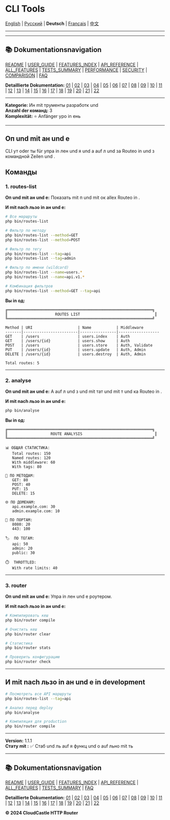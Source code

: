 # CLI Tools

[English](../../en/features/22_CLI_TOOLS.md) | [Русский](../../ru/features/22_CLI_TOOLS.md) | **Deutsch** | [Français](../../fr/features/22_CLI_TOOLS.md) | [中文](../../zh/features/22_CLI_TOOLS.md)

---







---

## 📚 Dokumentationsnavigation

[README](../../README.md) | [USER_GUIDE](../USER_GUIDE.md) | [FEATURES_INDEX](../FEATURES_INDEX.md) | [API_REFERENCE](../API_REFERENCE.md) | [ALL_FEATURES](../ALL_FEATURES.md) | [TESTS_SUMMARY](../TESTS_SUMMARY.md) | [PERFORMANCE](../PERFORMANCE_ANALYSIS.md) | [SECURITY](../SECURITY_REPORT.md) | [COMPARISON](../COMPARISON.md) | [FAQ](../FAQ.md)

**Detaillierte Dokumentation:** [01](01_BASIC_ROUTING.md) | [02](02_ROUTE_PARAMETERS.md) | [03](03_ROUTE_GROUPS.md) | [04](04_RATE_LIMITING.md) | [05](05_IP_FILTERING.md) | [06](06_MIDDLEWARE.md) | [07](07_NAMED_ROUTES.md) | [08](08_TAGS.md) | [09](09_HELPER_FUNCTIONS.md) | [10](10_ROUTE_SHORTCUTS.md) | [11](11_ROUTE_MACROS.md) | [12](12_URL_GENERATION.md) | [13](13_EXPRESSION_LANGUAGE.md) | [14](14_CACHING.md) | [15](15_PLUGINS.md) | [16](16_LOADERS.md) | [17](17_PSR_SUPPORT.md) | [18](18_ACTION_RESOLVER.md) | [19](19_STATISTICS.md) | [20](20_SECURITY.md) | [21](21_EXCEPTIONS.md) | [22](22_CLI_TOOLS.md)

---


**Kategorie:** Ин mit трументы разработк und   
**Anzahl der команд:** 3  
**Komplexität:** ⭐ Anfänger уро in ень

---

## Оп und  mit ан und е

CLI ут oder ты  für  упра in лен und я  und  а auf л und за Routeо in   und з командной Zeilen und .

## Команды

### 1. routes-list

**Оп und  mit ан und е:** Показать  mit п und  mit ок alleх Routeо in .

**И mit  nach льзо in ан und е:**

```bash
# Все маршруты
php bin/routes-list

# Фильтр по методу
php bin/routes-list --method=GET
php bin/routes-list --method=POST

# Фильтр по тегу
php bin/routes-list --tag=api
php bin/routes-list --tag=admin

# Фильтр по имени (wildcard)
php bin/routes-list --name=users.*
php bin/routes-list --name=api.v1.*

# Комбинация фильтров
php bin/routes-list --method=GET --tag=api
```

**Вы in од:**

```
╔════════════════════════════════════════════════════════════════╗
║                     ROUTES LIST                                 ║
╚════════════════════════════════════════════════════════════════╝

Method | URI                    | Name           | Middleware
-------|------------------------|----------------|------------------
GET    | /users                 | users.index    | Auth
GET    | /users/{id}            | users.show     | Auth
POST   | /users                 | users.store    | Auth, Validate
PUT    | /users/{id}            | users.update   | Auth, Admin
DELETE | /users/{id}            | users.destroy  | Auth, Admin

Total routes: 5
```

---

### 2. analyse

**Оп und  mit ан und е:** А auf л und з  und   mit тат und  mit т und ка Routeо in .

**И mit  nach льзо in ан und е:**

```bash
php bin/analyse
```

**Вы in од:**

```
╔════════════════════════════════════════════════════════════════╗
║                   ROUTE ANALYSIS                                ║
╚════════════════════════════════════════════════════════════════╝

📊 ОБЩАЯ СТАТИСТИКА:
   Total routes: 150
   Named routes: 120
   With middleware: 60
   With tags: 80

📍 ПО МЕТОДАМ:
   GET: 80
   POST: 40
   PUT: 15
   DELETE: 15

🌐 ПО ДОМЕНАМ:
   api.example.com: 30
   admin.example.com: 10

🔌 ПО ПОРТАМ:
   8080: 20
   443: 100

🏷️  ПО ТЕГАМ:
   api: 50
   admin: 20
   public: 30

⏱️  THROTTLED:
   With rate limits: 40
```

---

### 3. router

**Оп und  mit ан und е:** Упра in лен und е роутером.

**И mit  nach льзо in ан und е:**

```bash
# Компилировать кеш
php bin/router compile

# Очистить кеш
php bin/router clear

# Статистика
php bin/router stats

# Проверить конфигурацию
php bin/router check
```

---

## И mit  nach льзо in ан und е  in  development

```bash
# Посмотреть все API маршруты
php bin/routes-list --tag=api

# Анализ перед deploy
php bin/analyse

# Компиляция для production
php bin/router compile
```

---

**Version:** 1.1.1  
**Стату mit :** ✅ Стаб und ль auf я функц und о auf льно mit ть


---

## 📚 Dokumentationsnavigation

[README](../../README.md) | [USER_GUIDE](../USER_GUIDE.md) | [FEATURES_INDEX](../FEATURES_INDEX.md) | [API_REFERENCE](../API_REFERENCE.md) | [ALL_FEATURES](../ALL_FEATURES.md) | [TESTS_SUMMARY](../TESTS_SUMMARY.md) | [FAQ](../FAQ.md)

**Detaillierte Dokumentation:** [01](01_BASIC_ROUTING.md) | [02](02_ROUTE_PARAMETERS.md) | [03](03_ROUTE_GROUPS.md) | [04](04_RATE_LIMITING.md) | [05](05_IP_FILTERING.md) | [06](06_MIDDLEWARE.md) | [07](07_NAMED_ROUTES.md) | [08](08_TAGS.md) | [09](09_HELPER_FUNCTIONS.md) | [10](10_ROUTE_SHORTCUTS.md) | [11](11_ROUTE_MACROS.md) | [12](12_URL_GENERATION.md) | [13](13_EXPRESSION_LANGUAGE.md) | [14](14_CACHING.md) | [15](15_PLUGINS.md) | [16](16_LOADERS.md) | [17](17_PSR_SUPPORT.md) | [18](18_ACTION_RESOLVER.md) | [19](19_STATISTICS.md) | [20](20_SECURITY.md) | [21](21_EXCEPTIONS.md) | [22](22_CLI_TOOLS.md)

**© 2024 CloudCastle HTTP Router**
